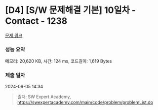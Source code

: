 # [D4] [S/W 문제해결 기본] 10일차 - Contact - 1238 

[문제 링크](https://swexpertacademy.com/main/code/problem/problemDetail.do?contestProbId=AV15B1cKAKwCFAYD) 

### 성능 요약

메모리: 20,620 KB, 시간: 124 ms, 코드길이: 1,619 Bytes

### 제출 일자

2024-09-05 14:34



> 출처: SW Expert Academy, https://swexpertacademy.com/main/code/problem/problemList.do
